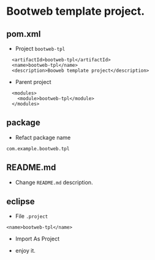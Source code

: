 # Bootweb template project.

## pom.xml

* Project `bootweb-tpl`

```
  <artifactId>bootweb-tpl</artifactId>
  <name>bootweb-tpl</name>
  <description>Booweb template project</description>
```

* Parent project

```
  <modules>
    <module>bootweb-tpl</module>
  </modules>
```

## package

* Refact package name

```
com.example.bootweb.tpl
```

## README.md

* Change `README.md` description.

## eclipse

* File `.project`

```
<name>bootweb-tpl</name>
```

* Import As Project

* enjoy it.
